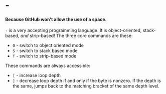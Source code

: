 # -
#### Because GitHub won't allow the use of a space.

`-` is a very accepting programming language. It is object-oriented, stack-based, _and_ strip-based! The three core commands are these: 
* `O` - switch to object oriented mode
* `S` - switch to stack based mode
* `T` - switch to strip-based mode

These commands are always accessible:
* `[` - increase loop depth
* `]` - decrease loop depth if and only if the byte is nonzero. If the depth is the same, jumps back to the matching bracket of the same depth level.
